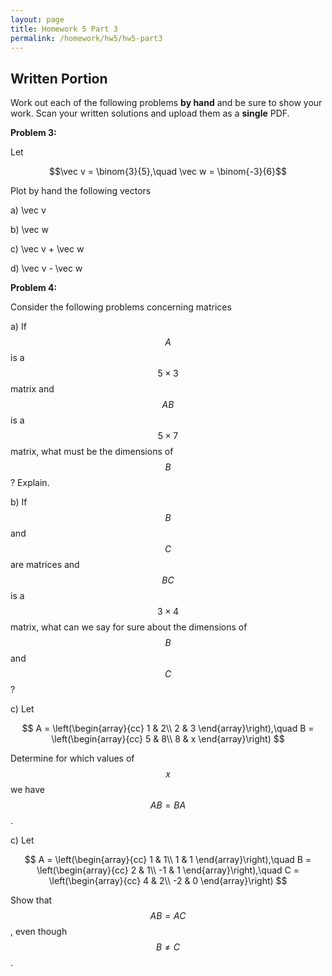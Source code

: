 ```yaml
---
layout: page
title: Homework 5 Part 3
permalink: /homework/hw5/hw5-part3
---
```


## Written Portion

Work out each of the following problems **by hand** and be sure to show your work.  Scan your written solutions and upload them as a **single** PDF.

**Problem 3:**

Let

$$\vec v = \binom{3}{5},\quad \vec w = \binom{-3}{6}$$

Plot by hand the following vectors

a) \vec v

b) \vec w

c) \vec v + \vec w

d) \vec v - \vec w


**Problem 4:**

Consider the following problems concerning matrices

a) If $$A$$ is a $$5\times 3$$ matrix and $$AB$$ is a $$5\times 7$$ matrix, what must be the dimensions of $$B$$? Explain.

b) If $$B$$ and $$C$$ are matrices and $$BC$$ is a $$3\times 4$$ matrix, what can we say for sure about the dimensions of $$B$$ and $$C$$?

c) Let 

$$
A = \left(\begin{array}{cc}
1 & 2\\
2 & 3
\end{array}\right),\quad
B = \left(\begin{array}{cc}
5 & 8\\
8 & x
\end{array}\right)
$$

Determine for which values of $$x$$ we have $$AB = BA$$.

c) Let 

$$
A = \left(\begin{array}{cc}
1 & 1\\
1 & 1
\end{array}\right),\quad
B = \left(\begin{array}{cc}
2  & 1\\
-1 & 1
\end{array}\right),\quad
C = \left(\begin{array}{cc}
4  & 2\\
-2 & 0
\end{array}\right)
$$

Show that $$AB = AC$$, even though $$B\neq C$$.


